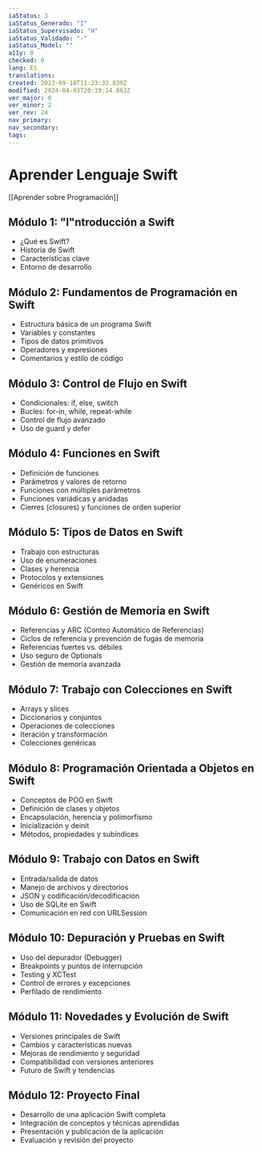 ```yaml
---
iaStatus: 3
iaStatus_Generado: "I"
iaStatus_Supervisado: "H"
iaStatus_Validado: "-"
iaStatus_Model: ""
a11y: 0
checked: 0
lang: ES
translations: 
created: 2023-09-18T11:23:33.839Z
modified: 2024-04-03T20:19:14.863Z
ver_major: 0
ver_minor: 2
ver_rev: 24
nav_primary: 
nav_secondary: 
tags:
---
```

# Aprender Lenguaje Swift

[[Aprender sobre Programación]]

## Módulo 1: "I"ntroducción a Swift

- ¿Qué es Swift?
- Historia de Swift
- Características clave
- Entorno de desarrollo

## Módulo 2: Fundamentos de Programación en Swift

- Estructura básica de un programa Swift
- Variables y constantes
- Tipos de datos primitivos
- Operadores y expresiones
- Comentarios y estilo de código

## Módulo 3: Control de Flujo en Swift

- Condicionales: if, else, switch
- Bucles: for-in, while, repeat-while
- Control de flujo avanzado
- Uso de guard y defer

## Módulo 4: Funciones en Swift

- Definición de funciones
- Parámetros y valores de retorno
- Funciones con múltiples parámetros
- Funciones variádicas y anidadas
- Cierres (closures) y funciones de orden superior

## Módulo 5: Tipos de Datos en Swift

- Trabajo con estructuras
- Uso de enumeraciones
- Clases y herencia
- Protocolos y extensiones
- Genéricos en Swift

## Módulo 6: Gestión de Memoria en Swift

- Referencias y ARC (Conteo Automático de Referencias)
- Ciclos de referencia y prevención de fugas de memoria
- Referencias fuertes vs. débiles
- Uso seguro de Optionals
- Gestión de memoria avanzada

## Módulo 7: Trabajo con Colecciones en Swift

- Arrays y slices
- Diccionarios y conjuntos
- Operaciones de colecciones
- Iteración y transformación
- Colecciones genéricas

## Módulo 8: Programación Orientada a Objetos en Swift

- Conceptos de POO en Swift
- Definición de clases y objetos
- Encapsulación, herencia y polimorfismo
- Inicialización y deinit
- Métodos, propiedades y subíndices

## Módulo 9: Trabajo con Datos en Swift

- Entrada/salida de datos
- Manejo de archivos y directorios
- JSON y codificación/decodificación
- Uso de SQLite en Swift
- Comunicación en red con URLSession

## Módulo 10: Depuración y Pruebas en Swift

- Uso del depurador (Debugger)
- Breakpoints y puntos de interrupción
- Testing y XCTest
- Control de errores y excepciones
- Perfilado de rendimiento

## Módulo 11: Novedades y Evolución de Swift

- Versiones principales de Swift
- Cambios y características nuevas
- Mejoras de rendimiento y seguridad
- Compatibilidad con versiones anteriores
- Futuro de Swift y tendencias

## Módulo 12: Proyecto Final

- Desarrollo de una aplicación Swift completa
- Integración de conceptos y técnicas aprendidas
- Presentación y publicación de la aplicación
- Evaluación y revisión del proyecto

